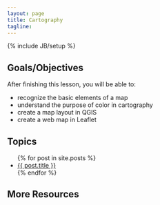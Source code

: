 ```yaml
---
layout: page
title: Cartography
tagline: 
---
```

{% include JB/setup %}

## Goals/Objectives

After finishing this lesson, you will be able to:

  - recognize the basic elements of a map
  - understand the purpose of color in cartography
  - create a map layout in QGIS
  - create a web map in Leaflet

## Topics

<ul class="posts">
  {% for post in site.posts %}
    <li><a href="{{ BASE_PATH }}{{ post.url }}">{{ post.title }}</a></li>
  {% endfor %}
</ul>

## More Resources

